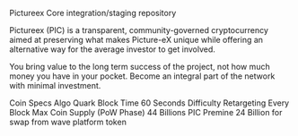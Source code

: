 Pictureex Core integration/staging repository

Pictureex (PIC) is a transparent, community-governed cryptocurrency aimed at preserving what makes Picture-eX unique while offering an alternative way for the average investor to get involved.

You bring value to the long term success of the project, not how much money you have in your pocket. Become an integral part of the network with minimal investment.

Coin Specs
Algo	Quark
Block Time	60 Seconds
Difficulty Retargeting	Every Block
Max Coin Supply (PoW Phase)	44 Billions PIC
Premine	24 Billion for swap from wave platform token

